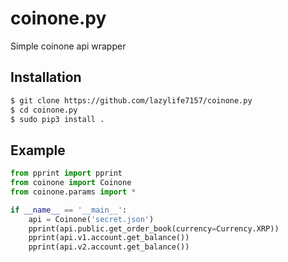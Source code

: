 # coinone.py
Simple coinone api wrapper

## Installation
```sh
$ git clone https://github.com/lazylife7157/coinone.py
$ cd coinone.py
$ sudo pip3 install .
```

## Example
```python
from pprint import pprint
from coinone import Coinone
from coinone.params import *

if __name__ == '__main__':
    api = Coinone('secret.json')
    pprint(api.public.get_order_book(currency=Currency.XRP))
    pprint(api.v1.account.get_balance())
    pprint(api.v2.account.get_balance())
```
